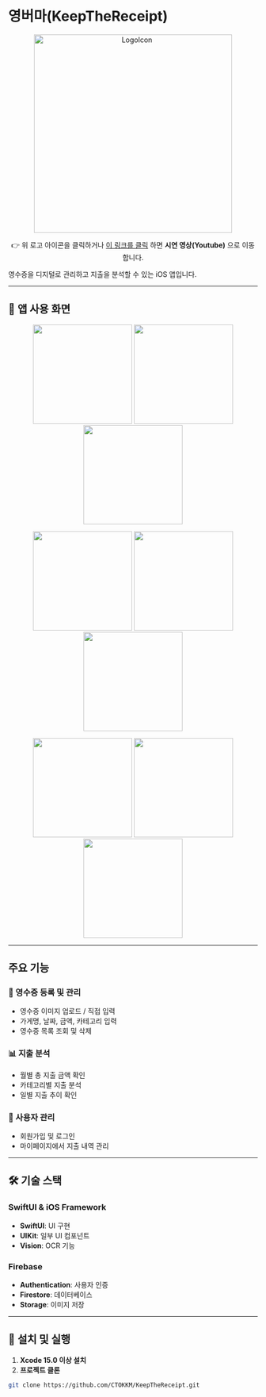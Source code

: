 # 영버마(KeepTheReceipt)

<p align="center">
  <a href="https://youtu.be/_YTEg2rsPA4" target="_blank">
    <img src="assets/LogoIcon.png" alt="LogoIcon" width="400">
  </a>
</p>

<p align="center">
  👉 위 로고 아이콘을 클릭하거나 
  <a href="https://youtu.be/_YTEg2rsPA4" target="_blank">이 링크를 클릭</a>
  하면 <b>시연 영상(Youtube)</b> 으로 이동합니다.
</p>

영수증을 디지털로 관리하고 지출을 분석할 수 있는 iOS 앱입니다.

---

## 📱 앱 사용 화면

<p align="center">
  <img src="assets/screenshot1.png" width="200"/>
  <img src="assets/screenshot2.png" width="200"/>
  <img src="assets/screenshot3.png" width="200"/>
</p>

<p align="center">
  <img src="assets/screenshot4.png" width="200"/>
  <img src="assets/screenshot5.png" width="200"/>
  <img src="assets/screenshot6.png" width="200"/>
</p>

<p align="center">
  <img src="assets/screenshot7.png" width="200"/>
  <img src="assets/screenshot8.png" width="200"/>
  <img src="assets/screenshot9.png" width="200"/>
</p>

---

## 주요 기능

### 📄 영수증 등록 및 관리
- 영수증 이미지 업로드 / 직접 입력
- 가게명, 날짜, 금액, 카테고리 입력
- 영수증 목록 조회 및 삭제

### 📊 지출 분석
- 월별 총 지출 금액 확인
- 카테고리별 지출 분석
- 일별 지출 추이 확인

### 👤 사용자 관리
- 회원가입 및 로그인
- 마이페이지에서 지출 내역 관리

---

## 🛠 기술 스택

### SwiftUI & iOS Framework
- **SwiftUI**: UI 구현
- **UIKit**: 일부 UI 컴포넌트
- **Vision**: OCR 기능

### Firebase
- **Authentication**: 사용자 인증
- **Firestore**: 데이터베이스
- **Storage**: 이미지 저장

---

## 🚀 설치 및 실행

1. **Xcode 15.0 이상 설치**
2. **프로젝트 클론**
```bash
git clone https://github.com/CTOKKM/KeepTheReceipt.git
